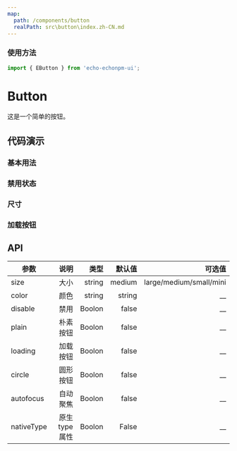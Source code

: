 ```yaml
---
map:
  path: /components/button
  realPath: src\button\index.zh-CN.md
---
```


### 使用方法

```ts
import { EButton } from 'echo-echonpm-ui';
```

# Button

这是一个简单的按钮。

## 代码演示

### 基本用法

<demo src="./demo/demo.vue"
  language="vue">
</demo>

### 禁用状态

<demo src="./demo/disable.vue"
language="vue">
</demo>

### 尺寸

<demo src="./demo/size.vue"
language="vue">
</demo>

### 加载按钮

<demo src="./demo/loading.vue"
language="vue">
</demo>

## API

| 参数       |           说明 |   类型 | 默认值 |                  可选值 |
| ---------- | -------------: | -----: | -----: | ----------------------: |
| size       |           大小 | string | medium | large/medium/small/mini |
| color      |           颜色 | string | string |                    \_\_ |
| disable    |           禁用 | Boolon |  false |                    \_\_ |
| plain      |       朴素按钮 | Boolon |  false |                    \_\_ |
| loading    |       加载按钮 | Boolon |  false |                    \_\_ |
| circle     |       圆形按钮 | Boolon |  false |                    \_\_ |
| autofocus  |       自动聚焦 | Boolon |  false |                    \_\_ |
| nativeType | 原生 type 属性 | Boolon |  False |                    \_\_ |
